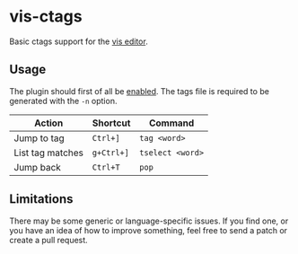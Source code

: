# vis-ctags
Basic ctags support for the [vis editor](https://github.com/martanne/vis).

## Usage
The plugin should first of all be [enabled](https://github.com/martanne/vis/wiki/Plugins). The tags file is required to be generated with the `-n` option.

| Action | Shortcut | Command |
| --- | --- | --- |
| Jump to tag | `Ctrl+]` | `tag <word>` |
| List tag matches | `g+Ctrl+]` | `tselect <word>` |
| Jump back | `Ctrl+T` | `pop` |

## Limitations
There may be some generic or language-specific issues. If you find one, or you have an idea of how to improve something, feel free to send a patch or create a pull request.
